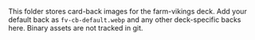 This folder stores card-back images for the farm-vikings deck.
Add your default back as `fv-cb-default.webp` and any other deck-specific backs here.
Binary assets are not tracked in git.

